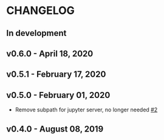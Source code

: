 # CHANGELOG

## In development


## v0.6.0 - April 18, 2020


## v0.5.1 - February 17, 2020

## v0.5.0 - February 01, 2020

- Remove subpath for jupyter server, no longer needed [#2](https://github.com/nre-learning/antidote-images/pull/2)

## v0.4.0 - August 08, 2019

